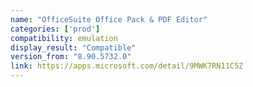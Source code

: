 ```yaml
---
name: "OfficeSuite Office Pack & PDF Editor"
categories: ['prod']
compatibility: emulation
display_result: "Compatible"
version_from: "8.90.5732.0"
link: https://apps.microsoft.com/detail/9MWK7RN11C5Z
---
```

